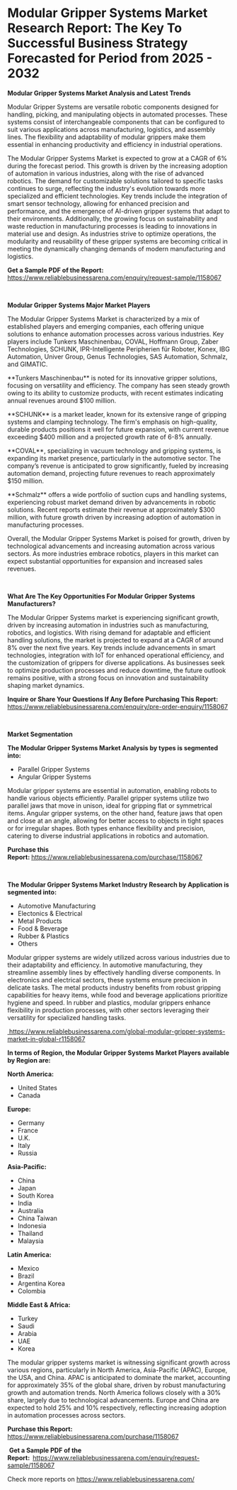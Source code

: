 <p><h1>Modular Gripper Systems Market Research Report: The Key To Successful Business Strategy Forecasted for Period from 2025 - 2032</h1></p><p><strong>Modular Gripper Systems Market Analysis and Latest Trends</strong></p>
<p><p>Modular Gripper Systems are versatile robotic components designed for handling, picking, and manipulating objects in automated processes. These systems consist of interchangeable components that can be configured to suit various applications across manufacturing, logistics, and assembly lines. The flexibility and adaptability of modular grippers make them essential in enhancing productivity and efficiency in industrial operations.</p><p>The Modular Gripper Systems Market is expected to grow at a CAGR of 6% during the forecast period. This growth is driven by the increasing adoption of automation in various industries, along with the rise of advanced robotics. The demand for customizable solutions tailored to specific tasks continues to surge, reflecting the industry's evolution towards more specialized and efficient technologies. Key trends include the integration of smart sensor technology, allowing for enhanced precision and performance, and the emergence of AI-driven gripper systems that adapt to their environments. Additionally, the growing focus on sustainability and waste reduction in manufacturing processes is leading to innovations in material use and design. As industries strive to optimize operations, the modularity and reusability of these gripper systems are becoming critical in meeting the dynamically changing demands of modern manufacturing and logistics.</p></p>
<p><strong>Get a Sample PDF of the Report:&nbsp;</strong> <a href="https://www.reliablebusinessarena.com/enquiry/request-sample/1158067?utm_campaign=2622&utm_medium=2&utm_source=Github&utm_content=ia&utm_term=24022025&utm_id=modular-gripper-systems">https://www.reliablebusinessarena.com/enquiry/request-sample/1158067</a></p>
<p>&nbsp;</p>
<p><strong>Modular Gripper Systems Major Market Players</strong></p>
<p><p>The Modular Gripper Systems Market is characterized by a mix of established players and emerging companies, each offering unique solutions to enhance automation processes across various industries. Key players include Tunkers Maschinenbau, COVAL, Hoffmann Group, Zaber Technologies, SCHUNK, IPR-Intelligente Peripherien für Roboter, Konex, IBG Automation, Univer Group, Genus Technologies, SAS Automation, Schmalz, and GIMATIC.</p><p>**Tunkers Maschinenbau** is noted for its innovative gripper solutions, focusing on versatility and efficiency. The company has seen steady growth owing to its ability to customize products, with recent estimates indicating annual revenues around $100 million.</p><p>**SCHUNK** is a market leader, known for its extensive range of gripping systems and clamping technology. The firm's emphasis on high-quality, durable products positions it well for future expansion, with current revenue exceeding $400 million and a projected growth rate of 6-8% annually.</p><p>**COVAL**, specializing in vacuum technology and gripping systems, is expanding its market presence, particularly in the automotive sector. The company’s revenue is anticipated to grow significantly, fueled by increasing automation demand, projecting future revenues to reach approximately $150 million.</p><p>**Schmalz** offers a wide portfolio of suction cups and handling systems, experiencing robust market demand driven by advancements in robotic solutions. Recent reports estimate their revenue at approximately $300 million, with future growth driven by increasing adoption of automation in manufacturing processes.</p><p>Overall, the Modular Gripper Systems Market is poised for growth, driven by technological advancements and increasing automation across various sectors. As more industries embrace robotics, players in this market can expect substantial opportunities for expansion and increased sales revenues.</p></p>
<p>&nbsp;</p>
<p><strong>What Are The Key Opportunities For Modular Gripper Systems Manufacturers?</strong></p>
<p><p>The Modular Gripper Systems market is experiencing significant growth, driven by increasing automation in industries such as manufacturing, robotics, and logistics. With rising demand for adaptable and efficient handling solutions, the market is projected to expand at a CAGR of around 8% over the next five years. Key trends include advancements in smart technologies, integration with IoT for enhanced operational efficiency, and the customization of grippers for diverse applications. As businesses seek to optimize production processes and reduce downtime, the future outlook remains positive, with a strong focus on innovation and sustainability shaping market dynamics.</p></p>
<p><strong>Inquire or Share Your Questions If Any Before Purchasing This Report:</strong> <a href="https://www.reliablebusinessarena.com/enquiry/pre-order-enquiry/1158067?utm_campaign=2622&utm_medium=2&utm_source=Github&utm_content=ia&utm_term=24022025&utm_id=modular-gripper-systems">https://www.reliablebusinessarena.com/enquiry/pre-order-enquiry/1158067</a></p>
<p>&nbsp;</p>
<p><strong>Market Segmentation</strong></p>
<p><strong>The Modular Gripper Systems Market Analysis by types is segmented into:</strong></p>
<p><ul><li>Parallel Gripper Systems</li><li>Angular Gripper Systems</li></ul></p>
<p><p>Modular gripper systems are essential in automation, enabling robots to handle various objects efficiently. Parallel gripper systems utilize two parallel jaws that move in unison, ideal for gripping flat or symmetrical items. Angular gripper systems, on the other hand, feature jaws that open and close at an angle, allowing for better access to objects in tight spaces or for irregular shapes. Both types enhance flexibility and precision, catering to diverse industrial applications in robotics and automation.</p></p>
<p><strong>Purchase this Report:&nbsp;</strong><a href="https://www.reliablebusinessarena.com/purchase/1158067?utm_campaign=2622&utm_medium=2&utm_source=Github&utm_content=ia&utm_term=24022025&utm_id=modular-gripper-systems">https://www.reliablebusinessarena.com/purchase/1158067</a></p>
<p>&nbsp;</p>
<p><strong>The Modular Gripper Systems Market Industry Research by Application is segmented into:</strong></p>
<p><ul><li>Automotive Manufacturing</li><li>Electonics & Electrical</li><li>Metal Products</li><li>Food & Beverage</li><li>Rubber & Plastics</li><li>Others</li></ul></p>
<p><p>Modular gripper systems are widely utilized across various industries due to their adaptability and efficiency. In automotive manufacturing, they streamline assembly lines by effectively handling diverse components. In electronics and electrical sectors, these systems ensure precision in delicate tasks. The metal products industry benefits from robust gripping capabilities for heavy items, while food and beverage applications prioritize hygiene and speed. In rubber and plastics, modular grippers enhance flexibility in production processes, with other sectors leveraging their versatility for specialized handling tasks.</p></p>
<p><a href="https://www.reliablebusinessarena.com/global-modular-gripper-systems-market-in-global-r1158067?utm_campaign=2622&utm_medium=2&utm_source=Github&utm_content=ia&utm_term=24022025&utm_id=modular-gripper-systems">&nbsp;https://www.reliablebusinessarena.com/global-modular-gripper-systems-market-in-global-r1158067</a></p>
<p><strong>In terms of Region, the Modular Gripper Systems Market Players available by Region are:</strong></p>
<p>
    <p> <strong> North America: </strong>
        <ul>
            <li>United States</li>
            <li>Canada</li>
        </ul>
        </p> 
    <p> <strong> Europe: </strong>
        <ul>
            <li>Germany</li>
            <li>France</li>
            <li>U.K.</li>
            <li>Italy</li>
            <li>Russia</li>
        </ul>
        </p> 
    <p> <strong> Asia-Pacific: </strong>
        <ul>
            <li>China</li>
            <li>Japan</li>
            <li>South Korea</li>
            <li>India</li>
            <li>Australia</li>
            <li>China Taiwan</li>
            <li>Indonesia</li>
            <li>Thailand</li>
            <li>Malaysia</li>
        </ul>
        </p> 
    <p> <strong> Latin America: </strong>
        <ul>
            <li>Mexico</li>
            <li>Brazil</li>
            <li>Argentina Korea</li>
            <li>Colombia</li>
        </ul>
        </p> 
    <p> <strong> Middle East & Africa: </strong>
        <ul>
            <li>Turkey</li>
            <li>Saudi</li>
            <li>Arabia</li>
            <li>UAE</li>
            <li>Korea</li>
        </ul>
    </p>
    </p>
<p><p>The modular gripper systems market is witnessing significant growth across various regions, particularly in North America, Asia-Pacific (APAC), Europe, the USA, and China. APAC is anticipated to dominate the market, accounting for approximately 35% of the global share, driven by robust manufacturing growth and automation trends. North America follows closely with a 30% share, largely due to technological advancements. Europe and China are expected to hold 25% and 10% respectively, reflecting increasing adoption in automation processes across sectors.</p></p>
<p><strong>Purchase this Report: </strong><a href="https://www.reliablebusinessarena.com/purchase/1158067?utm_campaign=2622&utm_medium=2&utm_source=Github&utm_content=ia&utm_term=24022025&utm_id=modular-gripper-systems">https://www.reliablebusinessarena.com/purchase/1158067</a></p>
<p>&nbsp;<strong>Get a Sample PDF of the Report:&nbsp;&nbsp;</strong><a href="https://www.reliablebusinessarena.com/enquiry/request-sample/1158067?utm_campaign=2622&utm_medium=2&utm_source=Github&utm_content=ia&utm_term=24022025&utm_id=modular-gripper-systems">https://www.reliablebusinessarena.com/enquiry/request-sample/1158067</a></p>
<p><strong></strong></p>
<p>Check more reports on <a href="https://www.reliablebusinessarena.com/?utm_campaign=2622&utm_medium=2&utm_source=Github&utm_content=ia&utm_term=24022025&utm_id=modular-gripper-systems">https://www.reliablebusinessarena.com/</a></p>